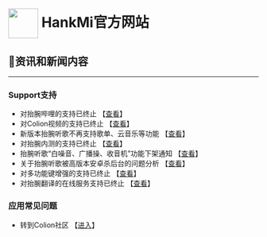 # [<img src="favicon.ico" width="60" height="60" align="center" />](https://www.hankmi.com) HankMi官方网站
## 📰资讯和新闻内容

***
### Support支持
* 对抬腕哔哩的支持已终止 【[查看](https://www.hankmi.com/download/wearbili)】  
* 对Colion视频的支持已终止 【[查看](support/Offline_Mobilemedia.md)】  
* 新版本抬腕听歌不再支持歌单、云音乐等功能 【[查看](support/Wearmusic_220918.md)】  
* 对抬腕内测的支持已终止 【[查看](support/Offline_Wearbeta.md)】
* 抬腕听歌“白噪音、广播操、收音机”功能下架通知 【[查看](support/Offline_White_noise.md)】  
* 关于抬腕听歌被高版本安卓杀后台的问题分析 【[查看](support/killed_WearMusic.md)】  
* 对多功能键增强的支持已终止 【[查看](support/Offline_Launcher.md)】  
* 对抬腕翻译的在线服务支持已终止 【[查看](support/Offline_Translate.md)】  

### 应用常见问题
* 转到Colion社区 【[进入](https://support.qq.com/products/350783/faqs-more)】
